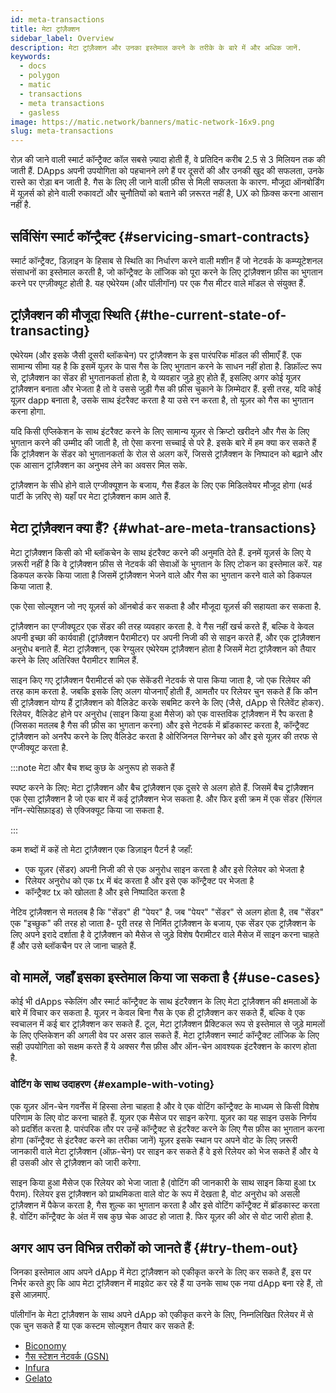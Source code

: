 ```yaml
---
id: meta-transactions
title: मेटा ट्रांज़ैक्शन
sidebar_label: Overview
description: मेटा ट्रांज़ैक्शन और उनका इस्तेमाल करने के तरीके के बारे में और अधिक जानें.
keywords:
  - docs
  - polygon
  - matic
  - transactions
  - meta transactions
  - gasless
image: https://matic.network/banners/matic-network-16x9.png
slug: meta-transactions
---
```


रोज़ की जाने वाली स्मार्ट कॉन्ट्रैक्ट कॉल सबसे ज़्यादा होती हैं, वे प्रतिदिन करीब 2.5 से 3 मिलियन तक की जाती हैं. DApps अपनी उपयोगिता को पहचानने लगे हैं पर दूसरों की और उनकी खुद की सफलता, उनके रास्ते का रोड़ा बन जाती है.
गैस के लिए ली जाने वाली फ़ीस से मिली सफलता के कारण. मौजूदा ऑनबोर्डिंग में यूज़र्स को होने वाली रुकावटों और चुनौतियों को बताने की ज़रूरत नहीं है, UX को फ़िक्स करना आसान नहीं है.

## सर्विसिंग स्मार्ट कॉन्ट्रैक्ट {#servicing-smart-contracts}

स्मार्ट कॉन्ट्रैक्ट, डिज़ाइन के हिसाब से स्थिति का निर्धारण करने वाली मशीन हैं जो नेटवर्क के कम्प्यूटेशनल संसाधनों का इस्तेमाल करती है, जो कॉन्ट्रैक्ट के लॉजिक को पूरा करने के लिए ट्रांज़ैक्शन फ़ीस का भुगतान करने पर एग्ज़ीक्यूट होती है. यह एथेरेयम (और पॉलीगॉन) पर एक गैस मीटर वाले मॉडल से संयुक्त हैं.

## ट्रांज़ैक्शन की मौजूदा स्थिति {#the-current-state-of-transacting}

एथेरेयम (और इसके जैसी दूसरी ब्लॉकचेन) पर ट्रांज़ैक्शन के इस पारंपरिक मॉडल की सीमाएँ हैं. एक सामान्य सीमा यह है कि इसमें यूज़र के पास गैस के लिए भुगतान करने के साधन नहीं होता है. डिफ़ॉल्ट रूप से, ट्रांज़ैक्शन का सेंडर ही भुगतानकर्ता होता है, ये व्यवहार जुड़े हुए होते हैं, इसलिए अगर कोई यूज़र ट्रांज़ैक्शन बनाता और भेजता है तो वे उससे जुड़ी गैस की फ़ीस चुकाने के ज़िम्मेदार हैं. इसी तरह, यदि कोई यूज़र dapp बनाता है, उसके साथ इंटरैक्ट करता है या उसे रन करता है, तो यूज़र को गैस का भुगतान करना होगा.

यदि किसी एप्लिकेशन के साथ इंटरैक्ट करने के लिए सामान्य यूज़र से क्रिप्टो खरीदने और गैस के लिए भुगतान करने की उम्मीद की जाती है,
तो ऐसा करना सच्चाई से परे है. इसके बारे में हम क्या कर सकते हैं कि ट्रांज़ैक्शन के सेंडर को भुगतानकर्ता के रोल से अलग करें, जिससे ट्रांज़ैक्शन के निष्पादन को बढ़ाने और एक आसान ट्रांज़ैक्शन का अनुभव लेने का अवसर मिल सके.

ट्रांज़ैक्शन के सीधे होने वाले एग्जीक्यूशन के बजाय, गैस हैंडल के लिए एक मिडिलवेयर मौजूद होगा (थर्ड पार्टी के ज़रिए से) यहाँ पर मेटा ट्रांज़ैक्शन काम आते हैं.

## मेटा ट्रांज़ैक्शन क्या हैं? {#what-are-meta-transactions}

मेटा ट्रांज़ैक्शन किसी को भी ब्लॉकचेन के साथ इंटरैक्ट करने की अनुमति देते हैं. इनमें यूज़र्स के लिए ये ज़रूरी नहीं है कि वे ट्रांज़ैक्शन फ़ीस से नेटवर्क की सेवाओं के भुगतान के लिए टोकन का इस्तेमाल करें. यह डिकपल करके किया जाता है
जिसमें ट्रांज़ैक्शन भेजने वाले और गैस का भुगतान करने वाले को डिकपल किया जाता है.

एक ऐसा सोल्यूशन जो नए यूज़र्स को ऑनबोर्ड कर सकता है और मौजूदा यूज़र्स की सहायता कर सकता है.

ट्रांज़ैक्शन का एग्जीक्यूटर एक सेंडर की तरह व्यवहार करता है. वे गैस नहीं खर्च करते हैं,
बल्कि वे केवल अपनी इच्छा की कार्यवाही (ट्रांज़ैक्शन पैरामीटर) पर अपनी निजी की से साइन करते हैं,
और एक ट्रांज़ैक्शन अनुरोध बनाते हैं. मेटा ट्रांज़ैक्शन, एक रेग्युलर एथेरेयम ट्रांज़ैक्शन होता है जिसमें मेटा ट्रांज़ैक्शन को तैयार करने के लिए अतिरिक्त पैरामीटर शामिल हैं.

साइन किए गए ट्रांज़ैक्शन पैरामीटर्स को एक सेकेंडरी नेटवर्क से पास किया जाता है, जो एक रिलेयर की तरह काम करता है. जबकि इसके लिए अलग योजनाएँ होती हैं, आमतौर पर रिलेयर चुन सकते हैं कि कौन सी ट्रांज़ैक्शन योग्य हैं ट्रांज़ैक्शन को वैलिडेट करके सबमिट करने के लिए (जैसे, dApp से रिलेवेंट होकर). रिलेयर, वैलिडेट होने पर
अनुरोध (साइन किया हुआ मैसेज) को एक वास्तविक ट्रांज़ैक्शन में रैप करता है (जिसका मतलब है गैस की फ़ीस का भुगतान करना) और इसे नेटवर्क में ब्रॉडकास्ट करता है, कॉन्ट्रैक्ट ट्रांज़ैक्शन को अनरैप करने के लिए वैलिडेट करता है
ओरिजिनल सिग्नेचर को और इसे यूज़र की तरफ से एग्जीक्यूट करता है.

:::note मेटा और बैच शब्द कुछ के अनुरूप हो सकते हैं

स्पष्ट करने के लिए: मेटा ट्रांज़ैक्शन और बैच ट्रांज़ैक्शन एक दूसरे से अलग होते हैं. जिसमें बैच ट्रांज़ैक्शन एक ऐसा ट्रांज़ैक्शन है जो एक बार में कई ट्रांज़ैक्शन भेज सकता है. और फिर इसी क्रम में एक सेंडर (सिंगल नॉन-स्पेसिफ़ाइड) से एक्जिक्यूट किया जा सकता है.

:::

कम शब्दों में कहें तो मेटा ट्रांज़ैक्शन एक डिज़ाइन पैटर्न है जहाँ:

* एक यूज़र (सेंडर) अपनी निजी की से एक अनुरोध साइन करता है और इसे रिलेयर को भेजता है
* रिलेयर अनुरोध को एक tx में बंद करता है और इसे एक कॉन्ट्रैक्ट पर भेजता है
* कॉन्ट्रैक्ट tx को खोलता है और इसे निष्पादित करता है

नेटिव ट्रांज़ैक्शन से मतलब है कि "सेंडर" ही "पेयर" है. जब "पेयर" "सेंडर" से अलग होता है, तब "सेंडर" एक "इच्छुक" की तरह हो जाता है- पूरी तरह से निर्मित ट्रांज़ैक्शन के बजाय, एक सेंडर एक ट्रांज़ैक्शन के लिए अपने इरादे दर्शाता है वे ट्रांज़ैक्शन को मैसेज से जुड़े विशेष पैरामीटर वाले मैसेज में साइन करना चाहते हैं
और उसे ब्लॉकचैन पर ले जाना चाहते हैं.

## वो मामलें, जहाँ इसका इस्तेमाल किया जा सकता है {#use-cases}

कोई भी dApps स्केलिंग और स्मार्ट कॉन्ट्रैक्ट के साथ इंटरैक्शन के लिए मेटा ट्रांज़ैक्शन की क्षमताओं के बारे में विचार कर सकता है. यूज़र न केवल बिना गैस के एक ही ट्रांज़ैक्शन कर सकते हैं, बल्कि वे एक स्वचालन में कई बार ट्रांज़ैक्शन कर सकते हैं. टूल, मेटा ट्रांज़ैक्शन प्रैक्टिकल रूप से इस्तेमाल से जुड़े मामलों के लिए एप्लिकेशन की अगली वेव पर असर डाल सकते हैं. मेटा ट्रांज़ैक्शन स्मार्ट कॉन्ट्रैक्ट लॉजिक के लिए सही उपयोगिता को सक्षम करते हैं ये अक्सर गैस फ़ीस और ऑन-चेन आवश्यक इंटरैक्शन के कारण होता है.

### वोटिंग के साथ उदाहरण {#example-with-voting}

एक यूज़र ऑन-चेन गवर्नेंस में हिस्सा लेना चाहता है
और वे एक वोटिंग कॉन्ट्रैक्ट के माध्यम से किसी विशेष परिणाम के लिए वोट करना चाहते हैं. यूज़र एक मैसेज पर साइन करेगा. यूज़र का यह साइन उसके निर्णय को प्रदर्शित करता है. पारंपरिक तौर पर उन्हें कॉन्ट्रैक्ट से इंटरैक्ट करने के लिए गैस फ़ीस का भुगतान करना होगा (कॉन्ट्रैक्ट से इंटरैक्ट करने का तरीका जानें) यूज़र इसके स्थान पर अपने वोट के लिए ज़रूरी जानकारी वाले मेटा ट्रांज़ैक्शन (ऑफ़-चेन) पर साइन कर सकते हैं
वे इसे रिलेयर को भेज सकते हैं और ये ही उसकी ओर से ट्रांज़ैक्शन को जारी करेगा.

साइन किया हुआ मैसेज एक रिलेयर को भेजा जाता है (वोटिंग की जानकारी के साथ साइन किया हुआ tx पैराम). रिलेयर इस ट्रांज़ैक्शन को प्राथमिकता वाले वोट के रूप में देखता है,
वोट अनुरोध को असली ट्रांज़ैक्शन में पैकेज करता है, गैस शुल्क का भुगतान करता है
और इसे वोटिंग कॉन्ट्रैक्ट में ब्रॉडकास्ट करता है. वोटिंग कॉन्ट्रैक्ट के अंत में सब कुछ चेक आउट हो जाता है. फिर यूज़र की ओर से वोट जारी होता है.

## अगर आप उन विभिन्न तरीकों को जानते हैं {#try-them-out}

जिनका इस्तेमाल आप अपने dApp में मेटा ट्रांज़ैक्शन को एकीकृत करने के लिए कर सकते हैं,
इस पर निर्भर करते हुए कि आप मेटा ट्रांज़ैक्शन में माइग्रेट कर रहे हैं या उनके साथ एक नया dApp बना रहे हैं, तो इसे आज़माएं.

पॉलीगॉन के मेटा ट्रांज़ैक्शन के साथ अपने dApp को एकीकृत करने के लिए, निम्नलिखित रिलेयर में से एक चुन सकते हैं
या एक कस्टम सोल्यूशन तैयार कर सकते हैं:

* [Biconomy](https://docs.biconomy.io/products/enable-gasless-transactions)
* [गैस स्टेशन नेटवर्क (GSN)](https://docs.opengsn.org/#ethereum-gas-station-network-gsn)
* [Infura](https://infura.io/product/ethereum/transactions-itx)
* [Gelato](https://docs.gelato.network/developer-products/gelato-relay-sdk)
